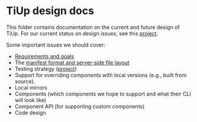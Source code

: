 # TiUp design docs

This folder contains documentation on the current and future design of TiUp.
For our current status on design issues, see this [project](https://github.com/pingcap-incubator/tiup/projects/3).

Some important issues we should cover:

* [Requirements and goals](requirements.md)
* The [manifest format and server-side file layout](manifest.md)
* Testing strategy ([project](https://github.com/pingcap-incubator/tiup/projects/2))
* Support for overriding components with local versions (e.g., built from source).
* Local mirrors
* Components (which components we hope to support and what their CLI will look like)
* Component API (for supporting custom components)
* Code design
